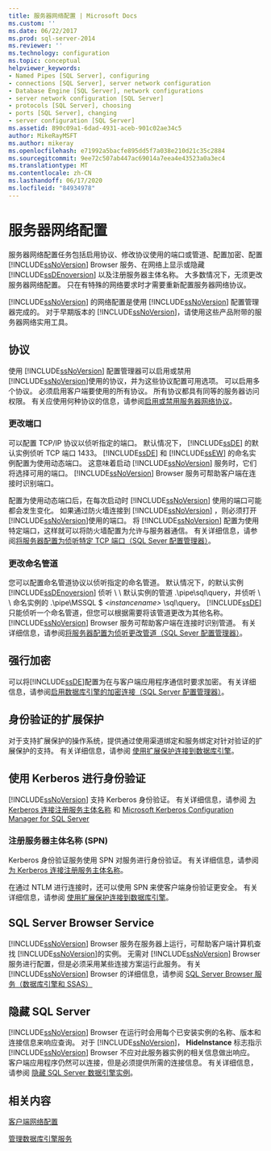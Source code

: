 ```yaml
---
title: 服务器网络配置 | Microsoft Docs
ms.custom: ''
ms.date: 06/22/2017
ms.prod: sql-server-2014
ms.reviewer: ''
ms.technology: configuration
ms.topic: conceptual
helpviewer_keywords:
- Named Pipes [SQL Server], configuring
- connections [SQL Server], server network configuration
- Database Engine [SQL Server], network configurations
- server network configuration [SQL Server]
- protocols [SQL Server], choosing
- ports [SQL Server], changing
- server configuration [SQL Server]
ms.assetid: 890c09a1-6dad-4931-aceb-901c02ae34c5
author: MikeRayMSFT
ms.author: mikeray
ms.openlocfilehash: e71992a5bacfe895dd5f7a038e210d21c35c2884
ms.sourcegitcommit: 9ee72c507ab447ac69014a7eea4e43523a0a3ec4
ms.translationtype: MT
ms.contentlocale: zh-CN
ms.lasthandoff: 06/17/2020
ms.locfileid: "84934978"
---
```

# <a name="server-network-configuration"></a>服务器网络配置
  服务器网络配置任务包括启用协议、修改协议使用的端口或管道、配置加密、配置 [!INCLUDE[ssNoVersion](../../includes/ssnoversion-md.md)] Browser 服务、在网络上显示或隐藏 [!INCLUDE[ssDEnoversion](../../includes/ssdenoversion-md.md)] 以及注册服务器主体名称。 大多数情况下，无须更改服务器网络配置。 只在有特殊的网络要求时才需要重新配置服务器网络协议。  
  
 [!INCLUDE[ssNoVersion](../../includes/ssnoversion-md.md)] 的网络配置是使用 [!INCLUDE[ssNoVersion](../../includes/ssnoversion-md.md)] 配置管理器完成的。 对于早期版本的 [!INCLUDE[ssNoVersion](../../includes/ssnoversion-md.md)]，请使用这些产品附带的服务器网络实用工具。  
  
## <a name="protocols"></a>协议  
 使用 [!INCLUDE[ssNoVersion](../../includes/ssnoversion-md.md)] 配置管理器可以启用或禁用 [!INCLUDE[ssNoVersion](../../includes/ssnoversion-md.md)]使用的协议，并为这些协议配置可用选项。 可以启用多个协议。 必须启用客户端要使用的所有协议。 所有协议都具有同等的服务器访问权限。 有关应使用何种协议的信息，请参阅[启用或禁用服务器网络协议](enable-or-disable-a-server-network-protocol.md)。  
  
### <a name="changing-a-port"></a>更改端口  
 可以配置 TCP/IP 协议以侦听指定的端口。 默认情况下， [!INCLUDE[ssDE](../../includes/ssde-md.md)] 的默认实例侦听 TCP 端口 1433。 [!INCLUDE[ssDE](../../includes/ssde-md.md)] 和 [!INCLUDE[ssEW](../../includes/ssew-md.md)] 的命名实例配置为使用动态端口。 这意味着启动 [!INCLUDE[ssNoVersion](../../includes/ssnoversion-md.md)] 服务时，它们将选择可用的端口。 [!INCLUDE[ssNoVersion](../../includes/ssnoversion-md.md)] Browser 服务可帮助客户端在连接时识别端口。  
  
 配置为使用动态端口后，在每次启动时 [!INCLUDE[ssNoVersion](../../includes/ssnoversion-md.md)] 使用的端口可能都会发生变化。 如果通过防火墙连接到 [!INCLUDE[ssNoVersion](../../includes/ssnoversion-md.md)] ，则必须打开 [!INCLUDE[ssNoVersion](../../includes/ssnoversion-md.md)]使用的端口。 将 [!INCLUDE[ssNoVersion](../../includes/ssnoversion-md.md)] 配置为使用特定端口，这样就可以将防火墙配置为允许与服务器通信。 有关详细信息，请参阅[将服务器配置为侦听特定 TCP 端口（SQL Sever 配置管理器）](configure-a-server-to-listen-on-a-specific-tcp-port.md)。  
  
### <a name="changing-a-named-pipe"></a>更改命名管道  
 您可以配置命名管道协议以侦听指定的命名管道。 默认情况下，的默认实例 [!INCLUDE[ssDEnoversion](../../includes/ssdenoversion-md.md)] 侦听 \\ \\ 默认实例的管道 .\pipe\sql\query，并侦听 \\ \\ 命名实例的 .\pipe\MSSQL $ *\<instancename>* \sql\query。 [!INCLUDE[ssDE](../../includes/ssde-md.md)] 只能侦听一个命名管道，但您可以根据需要将该管道更改为其他名称。 [!INCLUDE[ssNoVersion](../../includes/ssnoversion-md.md)] Browser 服务可帮助客户端在连接时识别管道。 有关详细信息，请参阅[将服务器配置为侦听更改管道（SQL Sever 配置管理器）](configure-a-server-to-listen-on-an-alternate-pipe.md)。  
  
## <a name="force-encryption"></a>强行加密  
 可以将[!INCLUDE[ssDE](../../includes/ssde-md.md)]配置为在与客户端应用程序通信时要求加密。 有关详细信息，请参阅[启用数据库引擎的加密连接（SQL Server 配置管理器）](enable-encrypted-connections-to-the-database-engine.md)。  
  
## <a name="extended-protection-for-authentication"></a>身份验证的扩展保护  
 对于支持扩展保护的操作系统，提供通过使用渠道绑定和服务绑定对针对验证的扩展保护的支持。 有关详细信息，请参阅 [使用扩展保护连接到数据库引擎](connect-to-the-database-engine-using-extended-protection.md)。  
  
## <a name="authenticating-by-using-kerberos"></a>使用 Kerberos 进行身份验证  
 [!INCLUDE[ssNoVersion](../../includes/ssnoversion-md.md)] 支持 Kerberos 身份验证。 有关详细信息，请参阅 [为 Kerberos 连接注册服务主体名称](register-a-service-principal-name-for-kerberos-connections.md) 和 [Microsoft Kerberos Configuration Manager for SQL Server](https://www.microsoft.com/download/details.aspx?id=39046)  
  
### <a name="registering-a-server-principal-name-spn"></a>注册服务器主体名称 (SPN)  
 Kerberos 身份验证服务使用 SPN 对服务进行身份验证。 有关详细信息，请参阅 [为 Kerberos 连接注册服务主体名称](register-a-service-principal-name-for-kerberos-connections.md)。  
  
 在通过 NTLM 进行连接时，还可以使用 SPN 来使客户端身份验证更安全。 有关详细信息，请参阅 [使用扩展保护连接到数据库引擎](connect-to-the-database-engine-using-extended-protection.md)。  
  
## <a name="sql-server-browser-service"></a>SQL Server Browser Service  
 [!INCLUDE[ssNoVersion](../../includes/ssnoversion-md.md)] Browser 服务在服务器上运行，可帮助客户端计算机查找 [!INCLUDE[ssNoVersion](../../includes/ssnoversion-md.md)]的实例。 无需对 [!INCLUDE[ssNoVersion](../../includes/ssnoversion-md.md)] Browser 服务进行配置，但是必须采用某些连接方案运行此服务。 有关 [!INCLUDE[ssNoVersion](../../includes/ssnoversion-md.md)] Browser 的详细信息，请参阅 [SQL Server Browser 服务（数据库引擎和 SSAS）](sql-server-browser-service-database-engine-and-ssas.md)  
  
## <a name="hiding-sql-server"></a>隐藏 SQL Server  
 [!INCLUDE[ssNoVersion](../../includes/ssnoversion-md.md)] Browser 在运行时会用每个已安装实例的名称、版本和连接信息来响应查询。 对于 [!INCLUDE[ssNoVersion](../../includes/ssnoversion-md.md)]， **HideInstance** 标志指示 [!INCLUDE[ssNoVersion](../../includes/ssnoversion-md.md)] Browser 不应对此服务器实例的相关信息做出响应。 客户端应用程序仍然可以连接，但是必须提供所需的连接信息。 有关详细信息，请参阅 [隐藏 SQL Server 数据引擎实例](../sql-server-database-engine-overview.md)。  
  
## <a name="related-content"></a>相关内容  
 [客户端网络配置](client-network-configuration.md)  
  
 [管理数据库引擎服务](manage-the-database-engine-services.md)  
  
  
